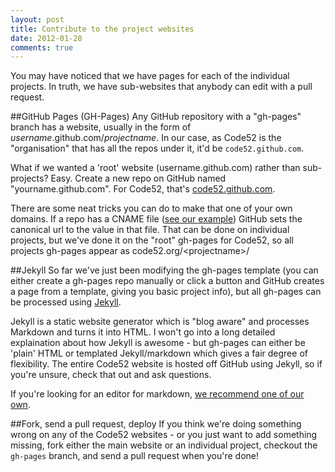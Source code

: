 ```yaml
---
layout: post
title: Contribute to the project websites
date: 2012-01-28
comments: true
---
```


You may have noticed that we have pages for each of the individual projects. In truth, we have sub-websites that anybody can edit with a pull request.

##GitHub Pages (GH-Pages)
Any GitHub repository with a "gh-pages" branch has a website, usually in the form of *username*.github.com/*projectname*. In our case, as Code52 is the "organisation" that has all the repos under it, it'd be `code52.github.com`.

What if we wanted a 'root' website (username.github.com) rather than sub-projects?  Easy. Create a new repo on GitHub named "yourname.github.com". For Code52, that's [code52.github.com](https://github.com/Code52/code52.github.com/).


There are some neat tricks you can do to make that one of your own domains. If a repo has a CNAME file ([see our example](https://github.com/Code52/code52.github.com/blob/master/CNAME)) GitHub sets the canonical url to the value in that file. That can be done on individual projects, but we've done it on the "root" gh-pages for Code52, so all projects gh-pages appear as code52.org/&lt;projectname&gt;/

##Jekyll
So far we've just been modifying the gh-pages template (you can either create a gh-pages repo manually or click a button and GitHub creates a page from a template, giving you basic project info), but all gh-pages can be processed using [Jekyll](https://github.com/mojombo/jekyll). 

Jekyll is a static website generator which is "blog aware" and processes Markdown and turns it into HTML. I won't go into a long detailed explaination about how Jekyll is awesome - but gh-pages can either be 'plain' HTML or templated Jekyll/markdown which gives a fair degree of flexibility. The entire Code52 website is hosted off GitHub using Jekyll, so if you're unsure, check that out and ask questions.

If you're looking for an editor for markdown, [we recommend one of our own](http://code52.org/DownmarkerWPF).

##Fork, send a pull request, deploy
If you think we're doing something wrong on any of the Code52 websites - or you just want to add something missing, fork either the main website or an individual project, checkout the `gh-pages` branch, and send a pull request when you're done!